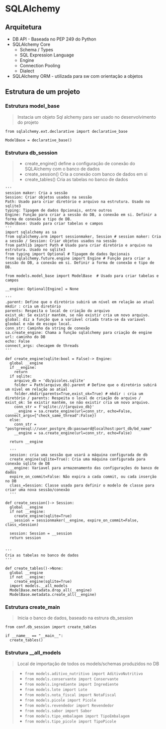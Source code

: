 # SQLAlchemy

## Arquitetura

- DB API - Baseada no PEP 249 do Python
- SQLAlchemy Core
  - Schema / Types
  - SQL Expression Language
  - Engine
  - Connection Pooling
  - Dialect
- SQLAlchemy ORM - utilizada para sw com orientação a objetos

## Estrutura de um projeto

### Estrutura model_base

> Instacia um objeto Sql alchemy para ser usado no desenvolvimento do projeto

    from sqlalchemy.ext.declarative import declarative_base

    ModelBase = declarative_base()

### Estrutura db_session

> - create_engine() define a configuração de conexão do SQLAlchemy com o banco de dados
> - create_session() Cria a conexão com banco de dados em si
> - create_tables() Cria as tabelas no banco de dados

    '''
    session maker: Cria a sessão
    Session: Criar objetos usados na sessão
    Path: Usado para criar diretório e arquivo na estrutura. Usado no sqlite3
    typing: Tipagem de dados Opcionais, entre outros
    Engine: Função para criar a sessão do DB, a conexão em si. Definir a forma de conexão e tipo de DB.
    ModelBase: Usado para criar tabelas e campos
    '''
    import sqlalchemy as sa
    from sqlalchemy.orm import sessionmaker, Session # session maker: Cria a sessão / Session: Criar objetos usados na sessão
    from pathlib import Path # Usado para criar diretório e arquivo na estrutura. Usado no sqlite3
    from typing import Optional # Tipagem de dados Opcionais
    from sqlalchemy.future.engine import Engine # Função para criar a sessão do DB, a conexão em si. Definir a forma de conexão e tipo de DB.

    from models.model_base import ModelBase  # Usado para criar tabelas e campos

    __engine: Optional[Engine] = None

    '''
    .parent: Define que o diretório subirá um nível em relação ao atual
    mkdir : cria um diretório
    parents: Respeita o local de criação do arquivo
    exist_ok: Se existir mantém, se não existir cria um novo arquivo.
    global: diz a função que a variável criada trata-se da variavel gloobal e não de escopo local.
    conn_str: Caminho da string de conexão
    sa.create_engine: Chama a função sqlalchemy para criação de engine
    url: caminho do DB
    echo: False
    connect_args: checagem de threads
    '''

    def create_engine(sqlite:bool = False)-> Engine:
      global __engine
      if __engine:
        return
      if sqlite:
        arquivo_db = 'db/picoles.sqlite'
        folder = Path(arquivo_db).parent # Define que o diretório subirá um nível em relação ao atual
        folder.mkdir(parents=True,exist_ok=True) # mkdir : cria um diretório / parents: Respeita o local de criação do arquivo / exist_ok: Se existir mantém, se não existir cria um novo arquivo.
        conn_str = f'sqlite:///{arquivo_db}'
        __engine = sa.create_engine(url=conn_str, echo=False, connect_args={"check_same_thread":False})
      else:
        conn_str = "postgreesql://user_postgre_db:password@localhost:port_db/bd_name"
        __engine = sa.create_engine(url=conn_str, echo=False)

      return __engine

      '''
      session: cria uma sessão que usará a máquina configurada de db
      create_engine(sqlite=True): Cria uma máquina configurada para conexão sqlite de DB
      __engine: Variavel para armazenamento das configurações do banco de dados
      expire_on_commit=False: Não expira a cada commit, ou cada inserção no DB
      class_=Session: Classe usada para definir o modelo de classe para criar uma nova sessão/conexão
      '''

    def create_session()-> Session:
      global __engine
      if not __engine:
        create_engine(sqlite=True)
      __session = sessionmaker(__engine, expire_on_commit=False, class_=Session)

      session: Session = __session
      return session


    '''
    Cria as tabelas no banco de dados
    '''

    def create_tables()->None:
      global __engine
      if not __engine:
        create_engine(sqlite=True)
      import models.__all_models
      ModelBase.metadata.drop_all(__engine)
      ModelBase.metadata.create_all(__engine)

### Estrutura create_main

> Inicia o banco de dados, baseado na estrura db_session

    from conf.db_session import create_tables

    if __name__ == "__main__":
      create_tables()

### Estrutura \_\_all_models

> Local de importação de todos os models/schemas produzidos no DB

> - `from models.aditivo_nutritivo import AditivoNutritivo`
> - `from models.conservante import Conservante`
> - `from models.ingrediente import Ingrediente`
> - `from models.lote import Lote`
> - `from models.nota_fiscal import NotaFiscal`
> - `from models.picole import Picole`
> - `from models.revendedor import Revendedor`
> - `from models.sabor import Sabor`
> - `from models.tipo_embalagem import TipoEmbalagem`
> - `from models.tipo_picole import TipoPicole`
